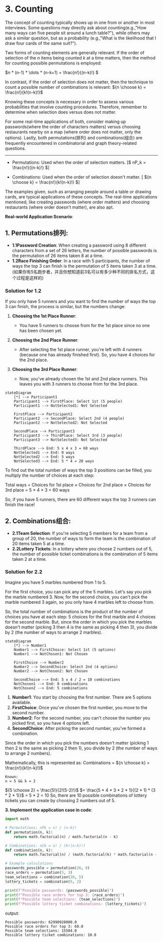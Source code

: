 # 3. Counting

 The concept of counting typically shows up in one from or another in most interviews. Some questions may directly ask about counting(e.g.,"How many ways can five people sit around a lunch table?"), while others may ask a similar question, but as a probability (e.g.,"What is the likelihood that I draw four cards of the same suit?").
 
 Two forms of counting elements are generally relevant. If the order of selection of the *n* items being counted *k* at a time matters, then the method for counting possible permutations is employed:
 
 $n * (n-1) * \dots * (n-k+1) = \frac{n!}{(n-k)!} $
 
 In contrast, if the order of selection does not matter, then the technique to count a possible number of combinations is relevant:
 ${n \choose k} = \frac{n!}{k!(n-k)!}$
 
 Knowing these concepts is necessary in order to assess various probabilities that involve counting procedures. Therefore, remember to determine when selection does versus does not matter.
 
 For some real-time applications of both, consider making up passwords(where the order of characters matters) versus choosing restaurants nearby on a map (where order does not matter, only the options). Lastly, both permutations(排列) and combinations(组合) are frequently encountered in combinatorial and graph theory-related questions.
 
 ----

- Permutations: Used when the order of selection matters.
[$ nP_k = \frac{n!}{(n-k)!} $]

- Combinations: Used when the order of selection doesn't matter.
[ ${n \choose k} = \frac{n!}{k!(n-k)!} $]

The examples given, such as arranging people around a table or drawing cards, are typical applications of these concepts. The real-time applications mentioned, like creating passwords (where order matters) and choosing restaurants (where order doesn't matter), are also apt.

**Real-world Application Scenario**:

## 1. **Permutations排列**:
   - **1.1Password Creation**: When creating a password using 8 different characters from a set of 26 letters, the number of possible passwords is the permutation of 26 items taken 8 at a time.
   - **1.2Race Finishing Order**: In a race with 5 participants, the number of ways the top 3 can finish is the permutation of 5 items taken 3 at a time.(如果你有5名跑步者，并且你想知道前3名可以有多少种不同的排名方式，这个过程是这样的)

### Solution for 1.2
If you only have 5 runners and you want to find the number of ways the top 3 can finish, the process is similar, but the numbers change:

1. **Choosing the 1st Place Runner**:
   - You have 5 runners to choose from for the 1st place since no one has been chosen yet.
   
2. **Choosing the 2nd Place Runner**:
   - After selecting the 1st place runner, you're left with 4 runners (because one has already finished first). So, you have 4 choices for the 2nd place.

3. **Choosing the 3rd Place Runner**:
   - Now, you've already chosen the 1st and 2nd place runners. This leaves you with 3 runners to choose from for the 3rd place.
```mermaid
stateDiagram
    [*] --> Participant1
    Participant1 --> FirstPlace: Select 1st (5 people)
    Participant1 --> NotSelected1: Not Selected

    FirstPlace --> Participant2
    Participant2 --> SecondPlace: Select 2nd (4 people)
    Participant2 --> NotSelected2: Not Selected

    SecondPlace --> Participant3
    Participant3 --> ThirdPlace: Select 3rd (3 people)
    Participant3 --> NotSelected3: Not Selected

    ThirdPlace --> End: 5 x 4 x 3 = 60 ways
    NotSelected1 --> End: 0 ways
    NotSelected2 --> End: 5 ways
    NotSelected3 --> End: 5 * 4 = 20 ways
```
To find out the total number of ways the top 3 positions can be filled, you multiply the number of choices at each step:

Total ways = Choices for 1st place × Choices for 2nd place × Choices for 3rd place
           = 5 × 4 × 3
           = 60 ways

So, if you have 5 runners, there are 60 different ways the top 3 runners can finish the race!


## 2. **Combinations组合**:
   - **2.1Team Selection**: If you're selecting 5 members for a team from a group of 20, the number of ways to form the team is the combination of 20 items taken 5 at a time.
   - **2.2Lottery Tickets**: In a lottery where you choose 2 numbers out of 5, the number of possible ticket combinations is the combination of 5 items taken 2 at a time.

### Solution for 2.2
Imagine you have 5 marbles numbered from 1 to 5. 

For the first choice, you can pick any of the 5 marbles. Let's say you pick the marble numbered 3. Now, for the second choice, you can't pick the marble numbered 3 again, so you only have 4 marbles left to choose from.

So, the total number of combinations is the product of the number of choices you have at each step: 5 choices for the first marble and 4 choices for the second marble. But, since the order in which you pick the marbles doesn't matter (picking 3 then 4 is the same as picking 4 then 3), you divide by 2 (the number of ways to arrange 2 marbles).


```mermaid
stateDiagram
    [*] --> Number1
    Number1 --> FirstChoice: Select 1st (5 options)
    Number1 --> NotChosen1: Not Chosen

    FirstChoice --> Number2
    Number2 --> SecondChoice: Select 2nd (4 options)
    Number2 --> NotChosen2: Not Chosen

    SecondChoice --> End: 5 x 4 / 2 = 10 combinations
    NotChosen1 --> End: 0 combinations
    NotChosen2 --> End: 5 combinations
```
1. **Number1**: You start by choosing the first number. There are 5 options available.
2. **FirstChoice**: Once you've chosen the first number, you move to the second number.
3. **Number2**: For the second number, you can't choose the number you picked first, so you have 4 options left.
4. **SecondChoice**: After picking the second number, you've formed a combination.

Since the order in which you pick the numbers doesn't matter (picking 1 then 2 is the same as picking 2 then 1), you divide by 2 (the number of ways to arrange 2 numbers).

Mathematically, this is represented as:
Combinations = ${n \choose k} = \frac{n!}{k!(n-k)!}$
```
Known:
n = 5 && k = 2
```
${5 \choose 2} = \frac{5!}{2!(5-2)!}$
$= \frac{5 * 4 * 3 * 2 * 1}{(2 * 1) * (3 * 2 * 1)}$
= 5 * 2
= 10
So, there are 10 possible combinations of lottery tickets you can create by choosing 2 numbers out of 5.

**3. Implement the application case in code**:

```python
import math

# Permutations: nPk = n! / (n-k)!
def permutation(n, k):
    return math.factorial(n) / math.factorial(n - k)

# Combinations: nCk = n! / (k!(n-k)!)
def combination(n, k):
    return math.factorial(n) / (math.factorial(k) * math.factorial(n - k))

# Example calculations
passwords_possible = permutation(26, 8)
race_orders = permutation(5, 3)
team_selections = combination(20, 5)
lottery_tickets = combination(5, 2)

print(f"Possible passwords: {passwords_possible}")
print(f"Possible race orders for top 3: {race_orders}")
print(f"Possible team selections: {team_selections}")
print(f"Possible lottery ticket combinations: {lottery_tickets}")
```
output:
```output
Possible passwords: 62990928000.0
Possible race orders for top 3: 60.0
Possible team selections: 15504.0
Possible lottery ticket combinations: 10.0
```

